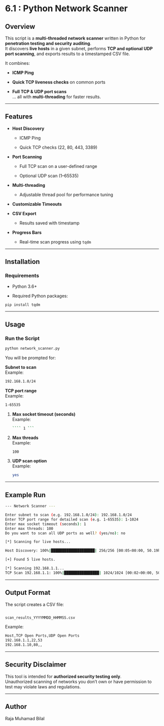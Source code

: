 # **6.1 : Python Network Scanner**

## **Overview**

This script is a **multi-threaded network scanner** written in Python for **penetration testing and security auditing**.  
 It discovers **live hosts** in a given subnet, performs **TCP and optional UDP port scanning**, and exports results to a timestamped CSV file.

It combines:

* **ICMP Ping**

* **Quick TCP liveness checks** on common ports

* **Full TCP & UDP port scans**  
   … all with **multi-threading** for faster results.

---

## **Features**

* **Host Discovery**

  * ICMP Ping

  * Quick TCP checks (22, 80, 443, 3389\)

* **Port Scanning**

  * Full TCP scan on a user-defined range

  * Optional UDP scan (1–65535)

* **Multi-threading**

  * Adjustable thread pool for performance tuning

* **Customizable Timeouts**

* **CSV Export**

  * Results saved with timestamp

* **Progress Bars**

  * Real-time scan progress using `tqdm`

---

## **Installation**

### **Requirements**

* Python 3.6+

* Required Python packages:

```bash  
pip install tqdm

```

---

## **Usage**

### **Run the Script**

```bash  
python network_scanner.py
```

You will be prompted for:

**Subnet to scan**  
 Example:

```bash  
192.168.1.0/24
```

**TCP port range**  
 Example:

 ```bash  
1-65535
```

1. **Max socket timeout (seconds)**  
    Example:

   ```bash  
   ```` 1 ```
   ````  
2. **Max threads**  
    Example:
    
   ```bash  
   100  
   ```  
4. **UDP scan option**  
    Example:
   ```bash  
   yes
   ```

---

## **Example Run**

```bash  
--- Network Scanner ---

Enter subnet to scan (e.g. 192.168.1.0/24): 192.168.1.0/24  
Enter TCP port range for detailed scan (e.g. 1-65535): 1-1024  
Enter max socket timeout (seconds): 1  
Enter max threads: 100  
Do you want to scan all UDP ports as well? (yes/no): no

[*] Scanning for live hosts...

Host Discovery: 100%|████████████████████| 256/256 [00:05<00:00, 50.19host/s]

[+] Found 5 live hosts.

[*] Scanning 192.168.1.1...  
TCP Scan 192.168.1.1: 100%|████████████████| 1024/1024 [00:02<00:00, 502.34port/s]
```

---

## **Output Format**

The script creates a CSV file:
```bash

scan_results_YYYYMMDD_HHMMSS.csv  
```

Example:

```bash
Host,TCP Open Ports,UDP Open Ports  
192.168.1.1,22,53  
192.168.1.10,80,,  
```

---

## **Security Disclaimer**

This tool is intended for **authorized security testing only**.  
 Unauthorized scanning of networks you don’t own or have permission to test may violate laws and regulations.

---

## **Author**

Raja Muhamad Bilal
